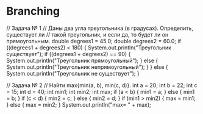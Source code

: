 # Branching

// Задача № 1
        // Даны два угла треугольника (в градусах). Определить, существует ли
        // такой треугольник, и если да, то будет ли он прямоугольным.
        double degrees1 = 45.0;
        double degrees2 = 60.0;
        if ((degrees1 + degrees2) < 180) {
            System.out.println("Треугольник существует");
            if ((degrees1 + degrees2) == 90) {
                System.out.println("Треугольник прямоугольный");
            } else {
                System.out.println("Треугольник непрямоугольный");
            }
        } else {
            System.out.println("Треугольник не существует");
        }

// Задача № 2
        // Найти max{min(a, b), min(c, d)}.
        int a = 20;
        int b = 22;
        int c = 15;
        int d = 40;
        int min1;
        int min2;
        int max;
        if (a < b) {
            min1 = a;
        } else {
            min1 = b;
        }
        if (c < d) {
            min2 = c;
        } else {
            min2 = d;
        }
        if (min1 > min2) {
            max = min1;
        } else {
            max = min2;
        }
        System.out.println("max= " + max);
